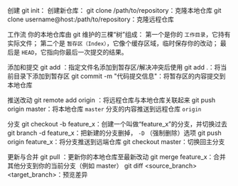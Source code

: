 
创建
git init： 创建新仓库：
git clone /path/to/repository：克隆本地仓库
git clone username@host:/path/to/repository：克隆远程仓库

工作流
你的本地仓库由 git 维护的三棵“树”组成：
第一个是你的 `工作目录`，它持有实际文件；
第二个是 `暂存区（Index）`，它像个缓存区域，临时保存你的改动；
最后是 `HEAD`，它指向你最后一次提交的结果。

添加和提交
git add <filename>：指定文件名添加到暂存区/解决冲突后使用
git add .：将当前目录下添加到暂存区
git commit -m "代码提交信息"：将暂存区的内容提交到本地仓库

推送改动
git remote add origin <Your Github URL>：将远程仓库与本地仓库关联起来
git push origin master：将本地仓库 `master` 分支的内容推送到远程仓库 `origin`

分支
git checkout -b feature_x：创建一个叫做“feature_x”的分支，并切换过去
git branch -d feature_x：把新建的分支删掉， `-D` （强制删除）选项
git push origin feature_x：将分支推送到远端仓库
git checkout master：切换回主分支

更新与合并
git pull ：更新你的本地仓库至最新改动
git merge feature_x：合并其他分支到你的当前分支（例如 master）
git diff <source_branch> <target_branch>：预览差异

